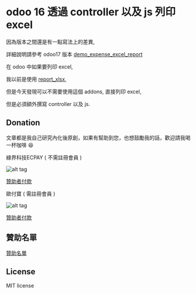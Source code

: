 # odoo 16 透過 controller 以及 js 列印 excel

因為版本之間還是有一點寫法上的差異,

詳細說明請參考 odoo17 版本 [demo_expense_excel_report](https://github.com/twtrubiks/odoo-demo-addons-tutorial/blob/17.0/demo_expense_excel_report)

在 odoo 中如果要列印 excel,

我以前是使用 [report_xlsx](https://github.com/OCA/reporting-engine/tree/17.0/report_xlsx),

但是今天發現可以不需要使用這個 addons, 直接列印 excel,

但是必須額外撰寫 controller 以及 js.

## Donation

文章都是我自己研究內化後原創，如果有幫助到您，也想鼓勵我的話，歡迎請我喝一杯咖啡 :laughing:

綠界科技ECPAY ( 不需註冊會員 )

![alt tag](https://payment.ecpay.com.tw/Upload/QRCode/201906/QRCode_672351b8-5ab3-42dd-9c7c-c24c3e6a10a0.png)

[贊助者付款](http://bit.ly/2F7Jrha)

歐付寶 ( 需註冊會員 )

![alt tag](https://i.imgur.com/LRct9xa.png)

[贊助者付款](https://payment.opay.tw/Broadcaster/Donate/9E47FDEF85ABE383A0F5FC6A218606F8)

## 贊助名單

[贊助名單](https://github.com/twtrubiks/Thank-you-for-donate)

## License

MIT license
